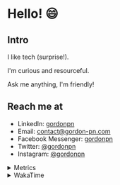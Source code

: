 # Hello! 😄

## Intro

I like tech (surprise!).

I'm curious and resourceful.

Ask me anything, I'm friendly!

## Reach me at

- LinkedIn: [gordonpn](https://www.linkedin.com/in/gordonpn/)
- Email: [contact@gordon-pn.com](mailto:contact@gordon-pn.com)
- Facebook Messenger: [gordonpn](https://www.messenger.com/t/Gordonpn)
- Twitter: [@gordonpn](https://twitter.com/Gordonpn)
- Instagram: [@gordonpn](https://www.instagram.com/gordonpn/)

<details>
  <summary>Metrics</summary>

  <img align="center" src="https://github.com/gordonpn/gordonpn/blob/master/github-metrics.svg" alt="GitHub Metrics">

</details>

<details>
  <summary>WakaTime</summary>

  <!--START_SECTION:waka-->
📊 **This Week I Spent My Time On** 

```text
💬 Programming Languages: 
Java                     2 hrs 33 mins       █████████████████░░░░░░░░   66.12 % 
JSON                     39 mins             ████░░░░░░░░░░░░░░░░░░░░░   16.86 % 
Text                     15 mins             ██░░░░░░░░░░░░░░░░░░░░░░░   06.49 % 
Brazil Dependency Config 8 mins              █░░░░░░░░░░░░░░░░░░░░░░░░   03.83 % 
TypeScript               6 mins              █░░░░░░░░░░░░░░░░░░░░░░░░   02.98 % 

🔥 Editors: 
Intellijidea             3 hrs 13 mins       █████████████████████░░░░   83.15 % 
VS Code                  39 mins             ████░░░░░░░░░░░░░░░░░░░░░   16.85 % 
```


 Last Updated on 28/04/2024 10:18:42 UTC
<!--END_SECTION:waka-->
</details>
